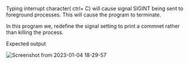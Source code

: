 Typing interrupt character( ctrl+ C) will cause signal SIGINT being sent to foreground processes.
This will cause the program to terminate.

In this program we, redefine the signal setting to print a commnet rather than killing the process.

Expected output

![Screenshot from 2023-01-04 18-29-57](https://user-images.githubusercontent.com/97059168/210679386-b59c1dae-6db1-439e-b48d-ce1d5d63df41.png)
